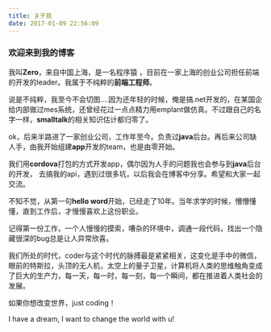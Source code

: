 ```yaml
---
title: 关于我
date: 2017-01-09 22:56:09
---
```

### 欢迎来到我的博客

我叫**Zero**，来自中国上海，是一名程序猿 ，目前在一家上海的创业公司担任前端的开发的leader。我属于不纯粹的**前端工程师**。

说是不纯粹，我至今不会切图....因为还年轻的时候，俺是搞.net开发的，在某国企给内部做过mes系统，还曾经花过一点点精力用emplant做仿真。不过跟自己的名字一样，**smalltalk**的相关知识估计都归零了。

ok，后来半路进了一家创业公司，工作年至今。负责过**java**后台。再后来公司缺人手，由我开始组建**app**开发的team，也是由零开始。

我们用**cordova**打包的方式开发app，偶尔因为人手的问题我也会参与到**java**后台的开发， 去搞我的api，遇到过很多坑，以后我会在博客中分享。希望和大家一起交流。

不知不觉，从第一句**hello word**开始，已经走了10年。当年求学的时候，懵懵懂懂，直到工作后，才慢慢喜欢上这份职业。

记得第一份工作，一个人慢慢的摸索，嘈杂的环境中，调通一段代码，找出一个隐藏很深的bug总是让人异常欣喜。

我们所处的时代，coder与这个时代的脉搏最是紧紧相关，这变化是手中的微信，眼前的特斯拉，头顶的无人机，太空上的量子卫星，计算机将人类的思维触角变成了巨大的生产力，每一天，每一时，每一刻，每一个瞬间，都在推进着人类社会的发展。

如果你想改变世界，just coding！

I have a dream, I want to change the world with u!
